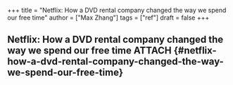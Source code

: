 +++
title = "Netflix: How a DVD rental company changed the way we spend our free time"
author = ["Max Zhang"]
tags = ["ref"]
draft = false
+++

## Netflix: How a DVD rental company changed the way we spend our free time <span class="tag"><span class="ATTACH">ATTACH</span></span> {#netflix-how-a-dvd-rental-company-changed-the-way-we-spend-our-free-time}
